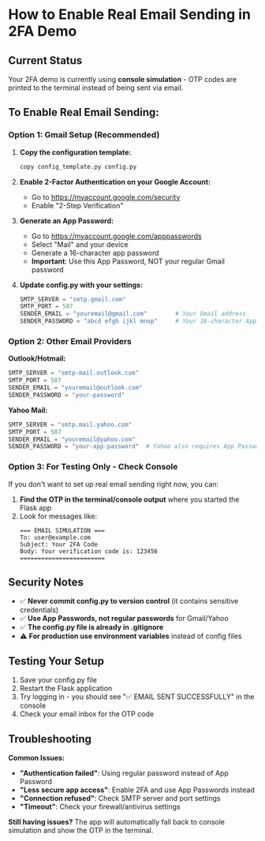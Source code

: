 # How to Enable Real Email Sending in 2FA Demo

## Current Status
Your 2FA demo is currently using **console simulation** - OTP codes are printed to the terminal instead of being sent via email.

## To Enable Real Email Sending:

### Option 1: Gmail Setup (Recommended)

1. **Copy the configuration template:**
   ```bash
   copy config_template.py config.py
   ```

2. **Enable 2-Factor Authentication on your Google Account:**
   - Go to https://myaccount.google.com/security
   - Enable "2-Step Verification"

3. **Generate an App Password:**
   - Go to https://myaccount.google.com/apppasswords
   - Select "Mail" and your device
   - Generate a 16-character app password
   - **Important**: Use this App Password, NOT your regular Gmail password

4. **Update config.py with your settings:**
   ```python
   SMTP_SERVER = "smtp.gmail.com"
   SMTP_PORT = 587
   SENDER_EMAIL = "youremail@gmail.com"        # Your Gmail address
   SENDER_PASSWORD = "abcd efgh ijkl mnop"     # Your 16-character App Password
   ```

### Option 2: Other Email Providers

**Outlook/Hotmail:**
```python
SMTP_SERVER = "smtp-mail.outlook.com"
SMTP_PORT = 587
SENDER_EMAIL = "youremail@outlook.com"
SENDER_PASSWORD = "your-password"
```

**Yahoo Mail:**
```python
SMTP_SERVER = "smtp.mail.yahoo.com"
SMTP_PORT = 587
SENDER_EMAIL = "youremail@yahoo.com"
SENDER_PASSWORD = "your-app-password"  # Yahoo also requires App Passwords
```

### Option 3: For Testing Only - Check Console

If you don't want to set up real email sending right now, you can:

1. **Find the OTP in the terminal/console output** where you started the Flask app
2. Look for messages like:
   ```
   === EMAIL SIMULATION ===
   To: user@example.com
   Subject: Your 2FA Code
   Body: Your verification code is: 123456
   ========================
   ```

## Security Notes

- ✅ **Never commit config.py to version control** (it contains sensitive credentials)
- ✅ **Use App Passwords, not regular passwords** for Gmail/Yahoo
- ✅ **The config.py file is already in .gitignore**
- ⚠️ **For production use environment variables** instead of config files

## Testing Your Setup

1. Save your config.py file
2. Restart the Flask application
3. Try logging in - you should see "✅ EMAIL SENT SUCCESSFULLY" in the console
4. Check your email inbox for the OTP code

## Troubleshooting

**Common Issues:**
- **"Authentication failed"**: Using regular password instead of App Password
- **"Less secure app access"**: Enable 2FA and use App Passwords instead
- **"Connection refused"**: Check SMTP server and port settings
- **"Timeout"**: Check your firewall/antivirus settings

**Still having issues?**
The app will automatically fall back to console simulation and show the OTP in the terminal.
